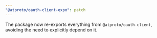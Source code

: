 ```yaml
---
"@atproto/oauth-client-expo": patch
---
```


The package now re-exports everything from `@atproto/oauth-client`, avoiding the need to explicitly depend on it.
